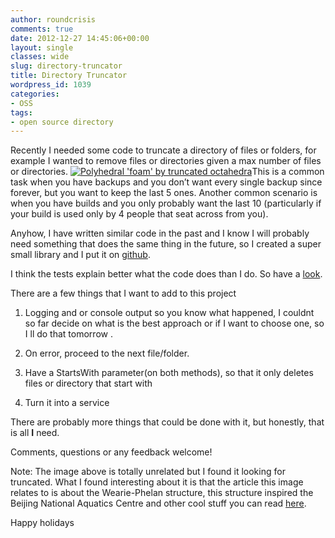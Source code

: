 ```yaml
---
author: roundcrisis
comments: true
date: 2012-12-27 14:45:06+00:00
layout: single
classes: wide
slug: directory-truncator
title: Directory Truncator
wordpress_id: 1039
categories:
- OSS
tags:
- open source directory
---
```


Recently I needed some code to truncate a directory of files or folders, for example I wanted to remove files or directories given a max number of files or directories. [![Polyhedral 'foam' by truncated octahedra](http://upload.wikimedia.org/wikipedia/commons/9/93/Truncated_octahedra.jpg)](http://en.wikipedia.org/wiki/Weaire%E2%80%93Phelan_structure)This is a common task when you have backups and you don’t want every single backup since forever, but you want to keep the last 5 ones. Another common scenario is when you have builds and you only probably want the last 10 (particularly if your build is used only by 4 people that seat across from you).

 

Anyhow, I have written similar code in the past and I know I will probably need something that does the same thing in the future, so I created a super small library and I put it on [github](https://github.com/Andrea/DirectoryTruncator). 

 

I think the tests explain better what the code does than I do. So have a [look](https://github.com/Andrea/DirectoryTruncator/blob/master/DirectoryTruncator.Tests/DirectoryTruncatorTests.cs).

 

There are a few things that I want to add to this project

 

  
  1. Logging and or console output so you know what happened, I couldnt so far decide on what is the best approach or if I want to choose one, so I ll do that tomorrow .
   
  2. On error, proceed to the next file/folder.
   
  3. Have a StartsWith parameter(on both methods), so that it only deletes files or directory that start with 
   
  4. Turn it into a service
 

There are probably more things that could be done with it, but honestly, that is all **I** need.

 

Comments, questions or any feedback welcome!

 

Note: The image above is totally unrelated but I found it looking for truncated. What I found interesting about it is that the article this image relates to is about the Wearie-Phelan structure, this structure inspired the Beijing National Aquatics Centre and other cool stuff you can read [here](http://en.wikipedia.org/wiki/Weaire%E2%80%93Phelan_structure).

 

Happy holidays
